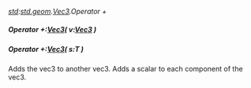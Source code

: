 _[std](../../modules/std/std-module.md):[std.geom](../../modules/std/std-geom.md).[Vec3<T>](../../modules/std/std-geom-vec3.md).Operator +_
##### Operator +:[Vec3](../../modules/std/std-geom-vec3.md)<T>( v:[Vec3](../../modules/std/std-geom-vec3.md)<T> )
##### Operator +:[Vec3](../../modules/std/std-geom-vec3.md)<T>( s:T )
Adds the vec3 to another vec3.
Adds a scalar to each component of the vec3.
